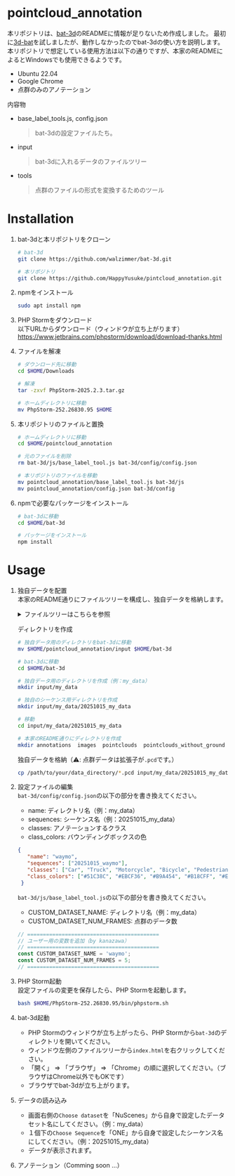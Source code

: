 # pointcloud_annotation
本リポジトリは、[bat-3d](https://github.com/walzimmer/bat-3d.git)のREADMEに情報が足りないため作成しました。
最初に[3d-bat](https://github.com/walzimmer/3d-bat.git)を試しましたが、動作しなかったのでbat-3dの使い方を説明します。
本リポジトリで想定している使用方法は以下の通りですが、本家のREADMEによるとWindowsでも使用できるようです。
* Ubuntu 22.04
* Google Chrome
* 点群のみのアノテーション

内容物
* base_label_tools.js, config.json
  > bat-3dの設定ファイルたち。
* input
  > bat-3dに入れるデータのファイルツリー
* tools
  > 点群のファイルの形式を変換するためのツール


# Installation
1. bat-3dと本リポジトリをクローン
   ```bash
   # bat-3d
   git clone https://github.com/walzimmer/bat-3d.git

   # 本リポジトリ
   git clone https://github.com/HappyYusuke/pintcloud_annotation.git
   ```
   
2. npmをインストール
   ```bash
   sudo apt install npm
   ```
   
3. PHP Stormをダウンロード</br>
   以下URLからダウンロード（ウィンドウが立ち上がります）</br>
   https://www.jetbrains.com/phpstorm/download/download-thanks.html
   
5. ファイルを解凍
   ```bash
   # ダウンロード先に移動
   cd $HOME/Downloads
   
   # 解凍
   tar -zxvf PhpStorm-2025.2.3.tar.gz

   # ホームディレクトリに移動
   mv PhpStorm-252.26830.95 $HOME
   ```
   
6. 本リポジトリのファイルと置換
   ```bash
   # ホームディレクトリに移動
   cd $HOME/pointcloud_annotation

   # 元のファイルを削除
   rm bat-3d/js/base_label_tool.js bat-3d/config/config.json

   # 本リポジトリのファイルを移動
   mv pointcloud_annotation/base_label_tool.js bat-3d/js
   mv pointcloud_annotation/config.json bat-3d/config
   ```
   
7. npmで必要なパッケージをインストール
   ```bash
   # bat-3dに移動
   cd $HOME/bat-3d

   # パッケージをインストール
   npm install
   ```

# Usage
1. 独自データを配置 </br>
   本家のREADME通りにファイルツリーを構成し、独自データを格納します。
   <details>
      <summary>ファイルツリーはこちらを参照</summary>
      <pre>
      input
      └── waymo 👉 自分のプロジェクト
          └── 20251015_waymo  👉 シーケンス
              ├── annotations 👉 アノテーション作業の結果格納用
              ├── images      👉 アノテーション作業中に表示される画像格納用（任意）
              ├── pointclouds 👉 点群データを格納（重要）
              │   ├── 000000.pcd
              │   ├── 000001.pcd
              │   ├── 000002.pcd
              │   ├── 000003.pcd
              │   ├── 000004.pcd
              │   ├── 000005.pcd
              │   ├── 000006.pcd
              │   ├── 000007.pcd
              │   ├── 000008.pcd
              │   └── 000009.pcd
              └── pointclouds_without_ground 👉 地面の点を除去したデータ格納用（任意）
      </pre>
   </details>

   ディレクトリを作成
   ```bash
   # 独自データ用のディレクトリをbat-3dに移動
   mv $HOME/pointcloud_annotation/input $HOME/bat-3d

   # bat-3dに移動
   cd $HOME/bat-3d

   # 独自データ用のディレクトリを作成（例：my_data）
   mkdir input/my_data

   # 独自のシーケンス用ディレクトリを作成
   mkdir input/my_data/20251015_my_data

   # 移動
   cd input/my_data/20251015_my_data
   
   # 本家のREADME通りにディレクトリを作成
   mkdir annotations  images  pointclouds  pointclouds_without_ground
   ```

   独自データを格納（⚠️: 点群データは拡張子が`.pcd`です。）
   
   ```bash
   cp /path/to/your/data_directory/*.pcd input/my_data/20251015_my_data/pointclouds
   ```
   
2. 設定ファイルの編集 </br>
   `bat-3d/config/config.json`の以下の部分を書き換えてください。
   * name: ディレクトリ名（例：my_data）
   * sequences: シーケンス名（例：20251015_my_data）
   * classes: アノテーションするクラス
   * class_colors: バウンディングボックスの色
   ```json
   {
      "name": "waymo",
      "sequences": ["20251015_waymo"],
      "classes": ["Car", "Truck", "Motorcycle", "Bicycle", "Pedestrian"],
      "class_colors": ["#51C38C", "#EBCF36", "#B9A454", "#B18CFF", "#E976F9"]
    }
   ```

   `bat-3d/js/base_label_tool.js`の以下の部分を書き換えてください。
   * CUSTOM_DATASET_NAME: ディレクトリ名（例：my_data）
   * CUSTOM_DATASET_NUM_FRAMES: 点群のデータ数
   ```js
   // ==========================================
   // ユーザー用の変数を追加（by kanazawa）
   // ==========================================
   const CUSTOM_DATASET_NAME = 'waymo';
   const CUSTOM_DATASET_NUM_FRAMES = 5;
   // ==========================================
   ```
   
3. PHP Storm起動 </br>
   設定ファイルの変更を保存したら、PHP Stormを起動します。
   ```bash
   bash $HOME/PhpStorm-252.26830.95/bin/phpstorm.sh
   ```
   
4. bat-3d起動 </br>
   * PHP Stormのウィンドウが立ち上がったら、PHP Stormから`bat-3d`のディレクトリを開いてください。
   * ウィンドウ左側のファイルツリーから`index.html`を右クリックしてください。
   * 「開く」 => 「ブラウザ」 => 「Chrome」の順に選択してください。（ブラウザはChrome以外でもOKです）
   * ブラウザでbat-3dが立ち上がります。
   
5. データの読み込み </br>
   * 画面右側の`Choose dataset`を「NuScenes」から自身で設定したデータセット名にしてください。（例：my_data）
   * １個下の`Choose Sequence`を「ONE」から自身で設定したシーケンス名にしてください。（例：20251015_my_data）
   * データが表示されまず。
   
6.  アノテーション（Comming soon ...）
